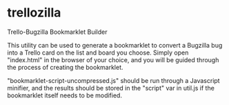 trellozilla
===========

Trello-Bugzilla Bookmarklet Builder

This utility can be used to generate a bookmarklet to convert a Bugzilla bug 
into a Trello card on the list and board you choose. Simply open "index.html"
in the browser of your choice, and you will be guided through the process of 
creating the bookmarklet. 

"bookmarklet-script-uncompressed.js" should be run through a Javascript minifier,
and the results should be stored in the "script" var in util.js if the 
bookmarklet itself needs to be modified. 
